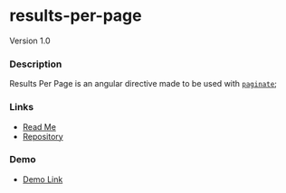 # results-per-page
Version 1.0

### Description
Results Per Page is an angular directive made to be used with [`paginate`](paginate.md);

### Links
* [Read Me](https://github.com/covisint/cui-ng/tree/master/directives/results-per-page)
* [Repository](https://github.com/covisint/cui-ng)

### Demo
* [Demo Link](http://cui.covisint.qa.thirdwavellc.com/cui-ng-0.0.1-SNAPSHOT/build/index.html#/results-per-page)